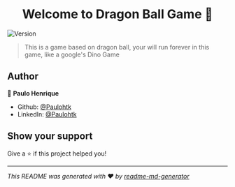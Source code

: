 <h1 align="center">Welcome to Dragon Ball Game 👋</h1>
<p>
  <img alt="Version" src="https://img.shields.io/badge/version- 0.1-blue.svg?cacheSeconds=2592000" />
</p>

> This is a game based on dragon ball, your will run forever in this game, like a google's Dino Game

## Author

👤 **Paulo Henrique**

* Github: [@Paulohtk](https://github.com/Paulohtk)
* LinkedIn: [@Paulohtk](https://linkedin.com/in/Paulohtk)

## Show your support

Give a ⭐️ if this project helped you!

***
_This README was generated with ❤️ by [readme-md-generator](https://github.com/kefranabg/readme-md-generator)_
